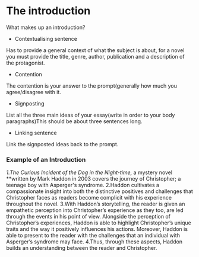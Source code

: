 # The introduction

What makes up an introduction?

- Contextualising sentence

Has to provide a general context of what the subject is about, for a novel you must provide the title, genre, author, publication and a description of the protagonist.

- Contention

The contention is your answer to the prompt(generally how much you agree/disagree with it.

- Signposting

List all the three main ideas of your essay(write in order to your body paragraphs)This should be about three sentences long.

- Linking sentence

Link the signposted ideas back to the prompt.

### Example of an Introduction

*1.The Curious Incident of the Dog in the Night-time,* a mystery novel **written by Mark Haddon in 2003 covers the journey of Christopher; a teenage boy with Asperger's syndrome. 2.Haddon cultivates a compassionate insight into both the distinctive positives and challenges that Christopher faces as readers become complicit with his experience throughout the novel. 3.With Haddon’s storytelling, the reader is given an empathetic perception into Christopher’s experience as they too, are led through the events in his point of view. Alongside the perception of Christopher’s experiences, Haddon is able to highlight Christopher’s unique traits and the way it positively influences his actions. Moreover, Haddon is able to present to the reader with the challenges that an individual with Asperger’s syndrome may face. 4.Thus, through these aspects, Haddon builds an understanding between the reader and Christopher.